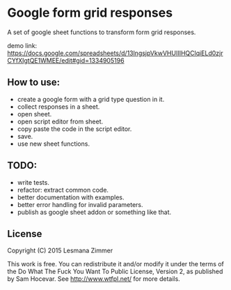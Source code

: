 Google form grid responses
==========================

A set of google sheet functions to transform form grid responses.

demo link:
https://docs.google.com/spreadsheets/d/13lngsjpVkwVHUIIIHQClqiELd0zjrCYfXIgtQE1WMEE/edit#gid=1334905196

How to use:
-----------

* create a google form with a grid type question in it.
* collect responses in a sheet.
* open sheet.
* open script editor from sheet.
* copy paste the code in the script editor.
* save.
* use new sheet functions.

TODO:
-----

* write tests.
* refactor: extract common code.
* better documentation with examples.
* better error handling for invalid parameters.
* publish as google sheet addon or something like that.

License
-------

Copyright (C) 2015 Lesmana Zimmer

This work is free. You can redistribute it and/or modify it under the
terms of the Do What The Fuck You Want To Public License, Version 2,
as published by Sam Hocevar. See http://www.wtfpl.net/ for more details.
